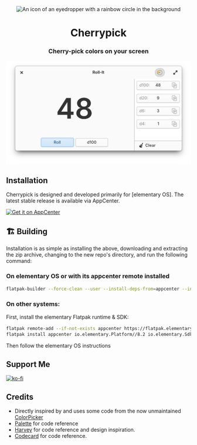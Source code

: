 
<div align="center">
    <img alt="An icon of an eyedropper with a rainbow circle in the background" src="data/icons/png/128.png">
  <h1>Cherrypick</h1>
  <h3>Cherry-pick colors on your screen</h3>

<span align="center"> <img class="center" src="https://github.com/ellie-commons/rollit/blob/main/data/screenshots/window-light.png" alt="A screenshot of a window with a side displaying options and the other a single solid color"></span>
</div>


## Installation

Cherrypick is designed and developed primarily for [elementary OS]. The latest stable release is available via AppCenter.

[![Get it on AppCenter](https://appcenter.elementary.io/badge.svg?new)](https://appcenter.elementary.io/io.github.ellie_commons.cherrypick) 



## 🏗️ Building

Installation is as simple as installing the above, downloading and extracting the zip archive, changing to the new repo's directory,
and run the following command:

### On elementary OS or with its appcenter remote installed

```bash
flatpak-builder --force-clean --user --install-deps-from=appcenter --install builddir ./io.github.ellie_commons.cherrypick.yml
```

### On other systems:

First, install the elementary Flatpak runtime & SDK:

```bash
flatpak remote-add --if-not-exists appcenter https://flatpak.elementary.io/repo.flatpakrepo
flatpak install appcenter io.elementary.Platform//8.2 io.elementary.Sdk//8.2
```

Then follow the elementary OS instructions

## Support Me
[![ko-fi](https://ko-fi.com/img/githubbutton_sm.svg)](https://ko-fi.com/X8X7D99T6)

## Credits
- Directly inspired by and uses some code from the now unmaintained [ColorPicker](https://github.com/RonnyDo/ColorPicker)
- [Palette](https://github.com/cassidyjames/palette) for code reference
- [Harvey](https://github.com/danrabbit/harvey) for code reference and design inspiration.
- [Codecard](https://github.com/manexim/codecard) for code reference.
